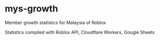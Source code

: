 # mys-growth

Member growth statistics for Malaysia of Roblox

Statistics compiled with Roblox API, Cloudflare Workers, Google Sheets
